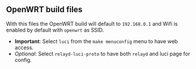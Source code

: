 ## OpenWRT build files
With this files the OpenWRT build will default to `192.168.0.1` and Wifi is enabled by default with `openwrt` as SSID.
- **Important**: Select `luci` from the `make menuconfig` menu to have web access.
- _Optional_: Select `relayd-luci-proto` to have both `relayd` and luci page for config.
